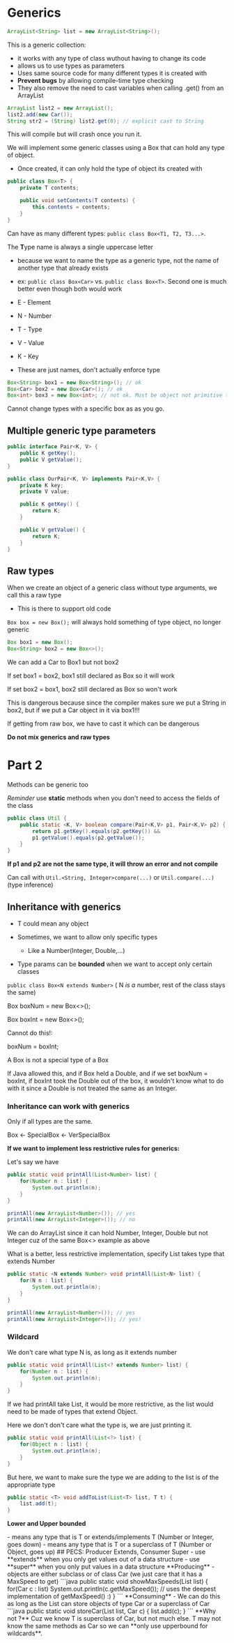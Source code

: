 # Generics

```java
ArrayList<String> list = new ArrayList<String>();
```

This is a generic collection:
- it works with any type of class wuthout having to change its code
- allows us to use types as parameters
- Uses same source code for many different types it is created with
- **Prevent bugs** by allowing compile-time type checking
- They also remove the need to cast variables when calling .get() from an ArrayList

```java
ArrayList list2 = new ArrayList();
list2.add(new Car());
String str2 = (String) list2.get(0); // explicit cast to String
```

This will compile but will crash once you run it.

We will implement some generic classes using a Box that can hold any type of object.
- Once created, it can only hold the type of object its created with

```java
public class Box<T> {
    private T contents;

    public void setContents(T contents) {
        this.contents = contents;
    }
}
```

Can have as many different types: ```public class Box<T1, T2, T3...>```.

The **T**ype name is always a single uppercase letter
- because we want to name the type as a generic type, not the name of another type that already exists
- ex: ```public class Box<Car>``` vs. ```public class Box<T>```. Second one is much better even though both would work

- E - Element
- N - Number
- T - Type
- V - Value
- K - Key
- These are just names, don't actually enforce type

```java
Box<String> box1 = new Box<String>(); // ok
Box<Car> box2 = new Box<Car>(); // ok
Box<int> box3 = new Box<int>; // not ok. Must be object not primitive type
```

Cannot change types with a specific box as as you go.

## Multiple generic type parameters

```java
public interface Pair<K, V> {
    public K getKey();
    public V getValue();
}

public class OurPair<K, V> implements Pair<K,V> {
    private K key;
    private V value;

    public K getKey() {
        return K;
    }

    public V getValue() {
        return K;
    }
}
```

## Raw types

When we create an object of a generic class without type arguments, we call this a raw type
- This is there to support old code

```Box box = new Box();``` will always hold something of type object, no longer generic

```java
Box box1 = new Box();
Box<String> box2 = new Box<>();
```

We can add a Car to Box1 but not box2

If set box1 = box2, box1 still declared as Box so it will work

If set box2 = box1, box2 still declared as Box<String> so won't work

This is dangerous because since the compiler makes sure we put a String in box2, but if we put a Car object in it via box1!!!

If getting from raw box, we have to cast it which can be dangerous

**Do not mix generics and raw types**

# Part 2

Methods can be generic too

*Reminder* use **static** methods when you don't need to access the fields of the class
```java
public class Util {
    public static <K, V> boolean compare(Pair<K,V> p1, Pair<K,V> p2) {
        return p1.getKey().equals(p2.getKey()) &&
        p1.getValue().equals(p2.getValue());
    }
}
```

**If p1 and p2 are not the same type, it will throw an error and not compile**

Can call with ```Util.<String, Integer>compare(...)``` or ```Util.compare(...)``` (type inference)

## Inheritance with generics

- T could mean any object
- Sometimes, we want to allow only specific types
  - Like a Number(Integer, Double,...)

- Type params can be **bounded** when we want to accept only certain classes

```public class Box<N extends Number>``` ( N *is a* number, rest of the class stays the same)

Box<Number> boxNum = new Box<>();

Box<Integer> boxInt = new Box<>();

Cannot do this!:

boxNum = boxInt;

A Box<Integer> is not a special type of a Box<Number>

If Java allowed this, and if Box<Number> held a Double, and if we set boxNum = boxInt, if boxInt took the Double out of the box, it wouldn't know what to do with it since a Double is not treated the same as an Integer.

### Inheritance can work with generics

Only if all types are the same.

Box<T> <- SpecialBox<T> <- VerSpecialBox<T>

**If we want to implement less restrictive rules for generics:**

Let's say we have

```java
public static void printAll(List<Number> list) {
    for(Number n : list) {
        System.out.println(n);
    }
}

printAll(new ArrayList<Number>()); // yes
printAll(new ArrayList<Integer>()); // no
```

We can do ArrayList<Number> since it can hold Number, Integer, Double but not Integer cuz of the same Box<> example as above

What is a better, less restrictive implementation, specify List takes type that extends Number

```java
public static <N extends Number> void printAll(List<N> list) {
    for(N n : list) {
        System.out.println(n);
    }
}

printAll(new ArrayList<Number>()); // yes
printAll(new ArrayList<Integer>()); // yes!
```

### Wildcard

We don't care what type N is, as long as it extends number

```java
public static void printAll(List<? extends Number> list) {
    for(Number n : list) {
        System.out.println(n);
    }
}
```

If we had printAll take List<Object>, it would be more restrictive, as the list would need to be made of types that extend Object.

Here we don't don't care what the type is, we are just printing it.

```java
public static void printAll(List<?> list) {
    for(Object n : list) {
        System.out.println(n);
    }
}
```

But here, we want to make sure the type we are adding to the list is of the appropriate type

```java
public static <T> void addToList(List<T> list, T t) {
    list.add(t);
}
```

**Lower and Upper bounded**
<? extends T>

- means any type that is T or extends/implements T (Number or Integer, goes down)

<? super T>

- means any type that is T or a superclass of T (Number or Object, goes up)

## PECS: Producer Extends, Consumer Super

- use **extends** when you only get values out of a data structure
- use **super** when you only put values in a data structure

**Producing**

- objects are either subclass or of class Car (we just care that it has a MaxSpeed to get)

```java
public static void showMaxSpeeds(List<? extends Car> list) {
    for(Car c : list)
        System.out.println(c.getMaxSpeed()); // uses the deepest implementation of getMaxSpeed() :)
}
```

**Consuming**

- We can do this as long as the List can store objects of type Car or a superclass of Car

```java
public static void storeCar(List<? super Car> list, Car c) {
    list.add(c);
}
```

**Why not <T super Car>?**

Cuz we know T is superclass of Car, but not much else. T may not know the same methods as Car

so we can **only use upperbound for wildcards**.
